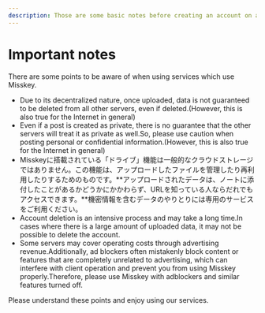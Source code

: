 ```yaml
---
description: Those are some basic notes before creating an account on a Misskey server.
---
```


# Important notes

There are some points to be aware of when using services which use Misskey.

- Due to its decentralized nature, once uploaded, data is not guaranteed to be deleted from all other servers, even if deleted.(However, this is also true for the Internet in general)
- Even if a post is created as private, there is no guarantee that the other servers will treat it as private as well.So, please use caution when posting personal or confidential information.(However, this is also true for the Internet in general)
- Misskeyに搭載されている「ドライブ」機能は一般的なクラウドストレージではありません。この機能は、アップロードしたファイルを管理したり再利用したりするためのものです。\*\*アップロードされたデータは、ノートに添付したことがあるかどうかにかかわらず、URLを知っている人ならだれでもアクセスできます。\*\*機密情報を含むデータのやりとりには専用のサービスをご利用ください。
- Account deletion is an intensive process and may take a long time.In cases where there is a large amount of uploaded data, it may not be possible to delete the account.
- Some servers may cover operating costs through advertising revenue.Additionally, ad blockers often mistakenly block content or features that are completely unrelated to advertising, which can interfere with client operation and prevent you from using Misskey properly.Therefore, please use Misskey with adblockers and similar features turned off.

Please understand these points and enjoy using our services.

